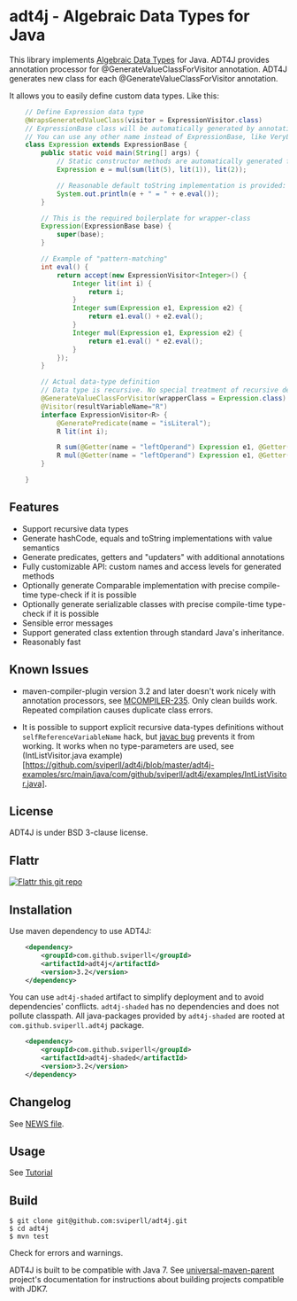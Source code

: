 adt4j - Algebraic Data Types for Java
=====================================

This library implements [Algebraic Data Types](http://en.wikipedia.org/wiki/Algebraic_data_type) for Java.
ADT4J provides annotation processor for @GenerateValueClassForVisitor annotation.
ADT4J generates new class for each @GenerateValueClassForVisitor annotation.

It allows you to easily define custom data types. Like this:

```java
    // Define Expression data type
    @WrapsGeneratedValueClass(visitor = ExpressionVisitor.class)
    // ExpressionBase class will be automatically generated by annotation processor
    // You can use any other name instead of ExpressionBase, like VeryLongNameThatYouShouldNeverActuallyUse
    class Expression extends ExpressionBase {
        public static void main(String[] args) {
            // Static constructor methods are automatically generated for Expression class
            Expression e = mul(sum(lit(5), lit(1)), lit(2));

            // Reasonable default toString implementation is provided:
            System.out.println(e + " = " + e.eval());
        }

        // This is the required boilerplate for wrapper-class
        Expression(ExpressionBase base) {
            super(base);
        }

        // Example of "pattern-matching"
        int eval() {
            return accept(new ExpressionVisitor<Integer>() {
                Integer lit(int i) {
                    return i;
                }
                Integer sum(Expression e1, Expression e2) {
                    return e1.eval() + e2.eval();
                }
                Integer mul(Expression e1, Expression e2) {
                    return e1.eval() * e2.eval();
                }
            });
        }

        // Actual data-type definition
        // Data type is recursive. No special treatment of recursive definition is required.
        @GenerateValueClassForVisitor(wrapperClass = Expression.class)
        @Visitor(resultVariableName="R")
        interface ExpressionVisitor<R> {
            @GeneratePredicate(name = "isLiteral");
            R lit(int i);

            R sum(@Getter(name = "leftOperand") Expression e1, @Getter(name = "rightOperand") Expression e2);
            R mul(@Getter(name = "leftOperand") Expression e1, @Getter(name = "rightOperand") Expression e2);
        }

    }
```

Features
--------

 * Support recursive data types
 * Generate hashCode, equals and toString implementations with value semantics
 * Generate predicates, getters and "updaters" with additional annotations
 * Fully customizable API: custom names and access levels for generated methods
 * Optionally generate Comparable implementation with precise compile-time type-check if it is possible
 * Optionally generate serializable classes with precise compile-time type-check if it is possible
 * Sensible error messages
 * Support generated class extention through standard Java's inheritance.
 * Reasonably fast

Known Issues
------------

 * maven-compiler-plugin version 3.2 and later doesn't work nicely with
   annotation processors, see [MCOMPILER-235](https://issues.apache.org/jira/browse/MCOMPILER-235).
   Only clean builds work. Repeated compilation causes duplicate class errors.

 * It is possible to support explicit recursive data-types definitions
   without `selfReferenceVariableName` hack, but
   [javac bug](http://mail.openjdk.java.net/pipermail/compiler-dev/2015-November/009864.html)
   prevents it from working. It works when no type-parameters are used,
   see (IntListVisitor.java example)[https://github.com/sviperll/adt4j/blob/master/adt4j-examples/src/main/java/com/github/sviperll/adt4j/examples/IntListVisitor.java].

License
-------

ADT4J is under BSD 3-clause license.

Flattr
------

[![Flattr this git repo](http://api.flattr.com/button/flattr-badge-large.png)](https://flattr.com/submit/auto?user_id=sviperll&url=https%3A%2F%2Fgithub.com%2Fsviperll%2Fadt4j&title=adt4j&language=Java&tags=github&category=software)

Installation
------------

Use maven dependency to use ADT4J:

```xml
    <dependency>
        <groupId>com.github.sviperll</groupId>
        <artifactId>adt4j</artifactId>
        <version>3.2</version>
    </dependency>
```

You can use `adt4j-shaded` artifact to simplify deployment and to avoid dependencies' conflicts.
`adt4j-shaded` has no dependencies and does not pollute classpath.
All java-packages provided by `adt4j-shaded` are rooted at `com.github.sviperll.adt4j` package.

```xml
    <dependency>
        <groupId>com.github.sviperll</groupId>
        <artifactId>adt4j-shaded</artifactId>
        <version>3.2</version>
    </dependency>
```


Changelog
---------

See [NEWS file](https://github.com/sviperll/adt4j/blob/master/NEWS.md).

Usage
-----

See [Tutorial](https://github.com/sviperll/adt4j/wiki/Tutorial)

Build
-----

    $ git clone git@github.com:sviperll/adt4j.git
    $ cd adt4j
    $ mvn test

Check for errors and warnings.

ADT4J is built to be compatible with Java 7.
See [universal-maven-parent](https://github.com/sviperll/universal-maven-parent) project's documentation
for instructions about building projects compatible with JDK7.
